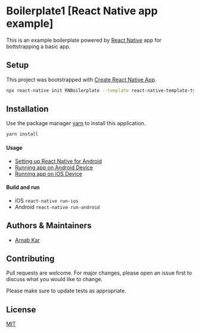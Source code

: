 Boilerplate1  [React Native app example]
===
This is an example boilerplate powered by [React Native](https://facebook.github.io/react-native/) app for bottstrapping a basic app.

## Setup

This project was bootstrapped with [Create React Native App](https://github.com/react-community/create-react-native-app).

```sh
npx react-native init RNBoilerplate --template react-native-template-typescript
```
## Installation

Use the package manager [yarn](https://yarnpkg.com/) to install this application.

```bash
yarn install
```

#### Usage
- [Setting up React Native for Android](https://facebook.github.io/react-native/docs/android-setup.html#content)
- [Running app on Android Device](https://facebook.github.io/react-native/docs/running-on-device-android.html#content)
- [Running app on iOS Device](https://facebook.github.io/react-native/docs/running-on-device-ios.html#content)

#### Build and run
- iOS `react-native run-ios`
- Android `react-native run-android`

## Authors & Maintainers
- [Arnab Kar](https://github.com/kararnab)

## Contributing
Pull requests are welcome. For major changes, please open an issue first to discuss what you would like to change.

Please make sure to update tests as appropriate.

## License
[MIT](https://choosealicense.com/licenses/mit/)